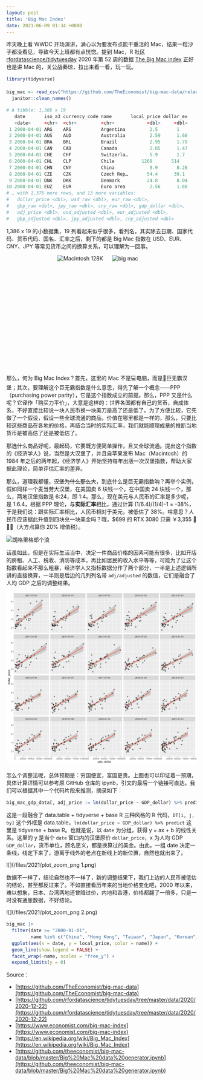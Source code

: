 ```yaml
---
layout: post
title: 'Big Mac Index'
date: 2021-06-09 01:34 +0800
---
```



昨天晚上看 WWDC 开场演讲，满心以为要发布点能干重活的 Mac，结果一粒沙子都没看见，导致今天上班都有点恍惚。提到 Mac，R 社区 [rfordatascience/tidytuesday](https://github.com/rfordatascience/tidytuesday/) 2020 年第 52 周的数据 [The Big Mac index](https://github.com/rfordatascience/tidytuesday/tree/master/data/2020/2020-12-22) 正好也是讲 Mac 的，关公战秦琼，拉出来看一看，玩一玩。

```r
library(tidyverse)

big_mac <- read_csv("https://github.com/TheEconomist/big-mac-data/releases/download/2021-01/big-mac-full-index.csv") |> 
  janitor::clean_names()
```

```r
# A tibble: 1,386 x 19
   date       iso_a3 currency_code name       local_price dollar_ex
   <date>     <chr>  <chr>         <chr>            <dbl>     <dbl>
 1 2000-04-01 ARG    ARS           Argentina         2.5       1   
 2 2000-04-01 AUS    AUD           Australia         2.59      1.68
 3 2000-04-01 BRA    BRL           Brazil            2.95      1.79
 4 2000-04-01 CAN    CAD           Canada            2.85      1.47
 5 2000-04-01 CHE    CHF           Switzerla…        5.9       1.7 
 6 2000-04-01 CHL    CLP           Chile          1260       514   
 7 2000-04-01 CHN    CNY           China             9.9       8.28
 8 2000-04-01 CZE    CZK           Czech Rep…       54.4      39.1 
 9 2000-04-01 DNK    DKK           Denmark          24.8       8.04
10 2000-04-01 EUZ    EUR           Euro area         2.56      1.08
# … with 1,376 more rows, and 13 more variables:
#   dollar_price <dbl>, usd_raw <dbl>, eur_raw <dbl>,
#   gbp_raw <dbl>, jpy_raw <dbl>, cny_raw <dbl>, gdp_dollar <dbl>,
#   adj_price <dbl>, usd_adjusted <dbl>, eur_adjusted <dbl>,
#   gbp_adjusted <dbl>, jpy_adjusted <dbl>, cny_adjusted <dbl>
```

1,386 x 19 的小数据集，19 列看起来似乎很多，看列名，其实除去日期、国家代码、货币代码、国名、汇率之后，剩下的都是 Big Mac 指数在 USD、EUR、CNY、JPY 等常见货币之间的换算关系，可以理解为一回事。

<div style="text-align:center;">
  <img src="https://upload.wikimedia.org/wikipedia/commons/e/e3/Macintosh_128k_transparency.png" alt="Macintosh 128K" height="300px" style="display: inline-block; margin-right: 20px;">
  <img src="https://upload.wikimedia.org/wikipedia/commons/thumb/b/b4/Big_Mac_hamburger_-_Croatia.jpg/340px-Big_Mac_hamburger_-_Croatia.jpg" alt="big mac" height="300px" style="display: inline-block; margin-right: 20px;">
</div>

那么，何为 Big Mac Index？首先，这里的 Mac 不是💻电脑，而是🍔巨无霸汉堡；其次，要理解这个巨无霸指数是什么意思，得先了解一个概念——PPP（purchasing power parity），它是这个指数成立的前提。那么，PPP 又是什么呢？它译作「购买力平价」，大意是这样的：世界各国都有自己的货币，自成体系，不好直接比较说一块人民币换一块美刀是高了还是低了。为了方便比较，它先做了一个假设，假设一些全球流通的商品，价值在哪里都是一样的，那么，只要比较这些商品在各地的价格，再结合当时的实际汇率，我们就能顺理成章的推断当地货币是被高估了还是被低估了。

那选什么商品好呢，最起码，它要既方便简单操作，且又全球流通。提出这个指数的《经济学人》说，当然是大汉堡了，并且自苹果发布 Mac（Macintosh）的 1984 年之后的两年起，《经济学人》开始坚持每年出版一次汉堡指数，帮助大家据此理论，简单评估汇率的差异。

那么，道理我都懂，~~汉堡为什么那么大~~，到底什么是巨无霸指数呐？再举个实例，假如同样一个麦当劳大汉堡，在美国卖 6 块钱一个，在中国卖 24 块钱一个，那么，两地汉堡指数是 6:24，即 1:4。那么，现在美元与人民币的汇率是多少呢，是 1:6.4，根据 PPP 理论，与**实际汇率**相比，通过计算 (1/6.4)/(1/4)-1 = -38%，于是我们说：跟实际汇率相比，人民币相对于美元，被低估了 38%。啥意思？人民币应该据此升值到四块兑一块美金吗？哦，$699 的 RTX 3080 只需 ￥3,355 🎉🎉🎉（大方点算你 20% 增值税）。

![朗格里格郎个浪](https://placeless.net/files/avatar/tbh2.jpg)

话虽如此，但是在实际生活当中，决定一件商品价格的因素可能有很多，比如开店的房租、人工、税收、消防等成本，再比如居民的收入水平等等，可能为了让这个指数看起来不那么粗暴，经济学人又指标数据分作了两个部分，一半是上述逻辑所讲的直接换算，一半则是后边的几列列名带 `adj/adjusted` 的数值，它们是融合了人均 GDP 之后的调整结果。

![](/files/2021/plot_zoom_png.png)

怎么个调整法呢，总体预期是：穷国便宜，富国更贵。上图也可以印证着一预期，具体计算详情可以参考原 GitHub 仓库的 ipynb，引文的最后一个链接可直达。我们可以根据其中一个代码片段来推测，摘录如下：

```r
big_mac_gdp_data[, adj_price := lm(dollar_price ~ GDP_dollar) %>% predict, by = date]
```

这是一段融合了 data.table + tidyverse + base R 三种风格的 R 代码，`DT[i, j, by]` 这个外框是 data.table，`lm(dollar_price ~ GDP_dollar) %>% predict` 这里是 tidyverse + base R。也就是说，以 `date` 为分组，获得 y = ax + b 的线性关系。这里的 y 是当个 `date` 窗口内的汉堡原价 `dollar_price`，x 为人均 GDP `GDP_dollar`，货币单位，顾名思义，都是换算过的美金。由此，一组 date 决定一条线，线定下来了，游离于线外的老点在新线上的新位置，自然也就出来了。

![](/files/2021/plot_zoom_png 1.png)

数据不一样了，结论自然也不一样了，新的调整结果下，我们上边的人民币被低估的结论，甚至都反过来了。不如直接看历年来的当地价格变化吧，2000 年以来，难以想象，日本、台湾两地还曾降过价，内地和香港，价格都翻了一倍多，只是一时没有通胀数据，不好结论。

![](/files/2021/plot_zoom_png 2.png)

```r
big_mac |> 
  filter(date >= "2000-01-01",
         name %in% c("China", "Hong Kong", "Taiwan", "Japan", "Korean")) |> 
  ggplot(aes(x = date, y = local_price, color = name)) +
  geom_line(show.legend = FALSE) +
  facet_wrap(~name, scales = "free_y") +
  expand_limits(y = 0)
```


Source：
- [https://github.com/TheEconomist/big-mac-data](https://github.com/TheEconomist/big-mac-data)
- [https://github.com/rfordatascience/tidytuesday/tree/master/data/2020/2020-12-22](https://github.com/rfordatascience/tidytuesday/tree/master/data/2020/2020-12-22)
- [https://www.economist.com/big-mac-index](https://www.economist.com/big-mac-index)
- [https://en.wikipedia.org/wiki/Big_Mac_Index](https://en.wikipedia.org/wiki/Big_Mac_Index)
- [https://github.com/theeconomist/big-mac-data/blob/master/Big%20Mac%20data%20generator.ipynb](https://github.com/theeconomist/big-mac-data/blob/master/Big%20Mac%20data%20generator.ipynb)
